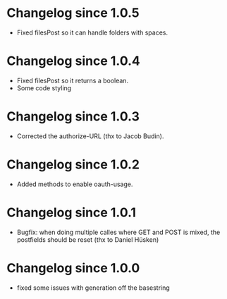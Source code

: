 # Changelog since 1.0.5

* Fixed filesPost so it can handle folders with spaces.

# Changelog since 1.0.4

* Fixed filesPost so it returns a boolean.
* Some code styling

# Changelog since 1.0.3
* Corrected the authorize-URL (thx to Jacob Budin).

# Changelog since 1.0.2

* Added methods to enable oauth-usage.

# Changelog since 1.0.1

* Bugfix: when doing multiple calles where GET and POST is mixed, the postfields
should be reset (thx to Daniel Hüsken)

# Changelog since 1.0.0

* fixed some issues with generation off the basestring